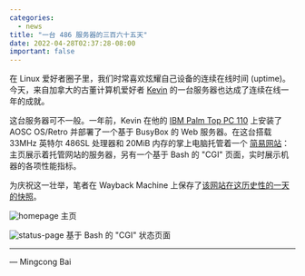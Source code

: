 ```yaml
---
categories:
  - news
title: "一台 486 服务器的三百六十五天"
date: 2022-04-28T02:37:28-08:00
important: false
---
```


在 Linux 爱好者圈子里，我们时常喜欢炫耀自己设备的连续在线时间 (uptime)。今天，来自加拿大的古董计算机爱好者 [Kevin](https://www.yyzkevin.com/) 的一台服务器也达成了连续在线一年的成就。

这台服务器可不一般。一年前，Kevin 在他的 [IBM Palm Top PC 110](https://en.wikipedia.org/wiki/IBM_Palm_Top_PC_110) 上安装了 AOSC OS/Retro 并部署了一个基于 BusyBox 的 Web 服务器。在这台搭载 33MHz 英特尔 486SL 处理器和 20MiB 内存的掌上电脑托管着一个 [简易网站](http://pc110.yyzkevin.com)：主页展示着托管网站的服务器，另有一个基于 Bash 的 "CGI" 页面，实时展示机器的各项性能指标。

为庆祝这一壮举，笔者在 Wayback Machine 上保存了[该网站在这历史性的一天的快照](https://web.archive.org/web/20220428112321/http://pc110.yyzkevin.com/)。

![homepage](https://i.imgur.com/4D0f5Qp.png)
主页

![status-page](https://i.imgur.com/q7mGgcB.png)
基于 Bash 的 "CGI" 状态页面

---

— Mingcong Bai
